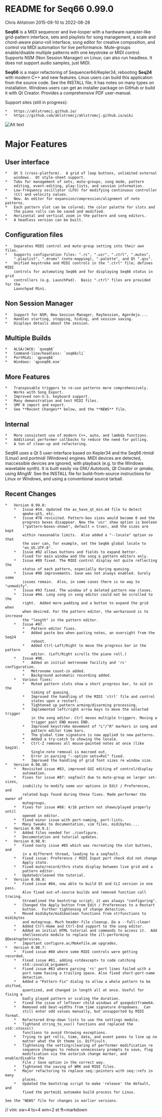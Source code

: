 # README for Seq66 0.99.0

Chris Ahlstrom
2015-09-10 to 2022-08-28

__Seq66__ is a MIDI sequencer and live-looper with a hardware-sampler-like
grid-pattern interface, sets and playlists for song management, a scale and
chord-aware piano-roll interface, song editor for creative composition, and
control via MIDI automation for live performance.  Mute-groups enable/disable
multiple patterns with one keystroke or MIDI control. Supports NSM (Non Session
Manager) on Linux; can also run headless.  It does not support audio samples,
just MIDI.

__Seq66__ is a major refactoring of Sequencer64/Kepler34, rebooting __Seq24__
with modern C++ and new features.  Linux users can build this application from
the source code.  See the INSTALL file; it has notes on many types on
installation.  Windows users can get an installer package on GitHub or build it
with Qt Creator.  Provides a comprehensive PDF user-manual.

Support sites (still in progress):

    *   https://ahlstromcj.github.io/
    *   https://github.com/ahlstromcj/ahlstromcj.github.io/wiki

![Alt text](doc/latex/images/main-window/main-windows.png?raw=true "Seq66")

# Major Features

##  User interface

    *   Qt 5 (cross-platform).  A grid of loop buttons, unlimited external
        windows.  Qt style-sheet support.
    *   Tabs for management of sets, mute-groups, song mode, pattern
        editing, event-editing, play-lists, and session information.
    *   Low-frequency oscillator (LFO) for modifying continuous controller
        (CC) and velocity values.
    *   New. An editor for expansion/compression/alignment of note patterns.
    *   Each pattern slot can be colored; the color palette for slots and
        the piano rolls can be saved and modified.
    *   Horizontal and vertical zoom in the pattern and song editors.
    *   A headless version can be built.

##  Configuration files

    *   Separates MIDI control and mute-group setting into their own files.
    *   Supports configuration files: ".rc", ".usr", ".ctrl", ".mutes",
        ".playlist", ".drums" (note-mapping), ".palette", and Qt ".qss".
    *   Unified keystroke and MIDI controls in the ".ctrl" file; defines MIDI
        controls for automating Seq66 and for displaying Seq66 status in grid
        controllers (e.g. LaunchPad).  Basic ".ctrl" files are provided for the
        Launchpad Mini.

##  Non Session Manager

    *   Support for NSM, New Session Manager, RaySession, Agordejo....
    *   Handles starting, stopping, hiding, and session saving.
    *   Displays details about the session.

##  Multiple Builds

    *   ALSA/JACK: `qseq66`
    *   Command-line/headless: `seq66cli`
    *   PortMidi: `qpseq66`
    *   Windows: `qpseq66.exe`

##  More Features

    *   Transposable triggers to re-use patterns more comprehensively.
        Works with Song Export.
    *   Improved non-U.S. keyboard support.
    *   Many demonstration and test MIDI files.
    *   SMF 0 import and export.
    *   See **Recent Changes** below, and the **NEWS** file.

##  Internal

    *   More consistent use of modern C++, auto, and lambda functions.
    *   Additional performer callbacks to reduce the need for polling.
    *   A ton of clean-up and refactoring.

Seq66 uses a Qt 5 user-interface based on Kepler34 and the Seq66 *rtmidi*
(Linux) and *portmidi* (Windows) engines.  MIDI devices are detected,
inaccessible devices are ignored, with playback (e.g. to the Windows wavetable
synth). It is built easily via *GNU Autotools*, *Qt Creator* or *qmake*, using
*MingW*.  See the INSTALL file for build-from-source instructions for Linux or
Windows, and using a conventional source tarball.

## Recent Changes

    *   Version 0.99.0:
        *   Issue #54. Updated the ax_have_qt_min.m4 file to detect
            qmake-qt5, etc.
        *   Issue #78 revisited. Pattern-box sizes would become 0 and the
            progress boxes disappear. Now the 'usr' show option is boolean
            ("pattern-boxes-shown", default = true), and the sizes are kept
            within reasonable limits.  Also added a "--locale" option so that
            the user can, for example, set the Seq66 global locale to
            "en_US.UTF-8".
        *   Issue #82 allows buttons and fields to expand better.
            Fixed for main window and the song & pattern editors only.
        *   Issue #89 fixed. The MIDI control display not quite reflecting the
            status of each pattern, especially during queuing.
        *   Issue #90 improvements. Save was not always enabled. Surely some
            issues remain.  Also, in some cases there is no way to "unmodify".
        *   Issue #93 fixed. The window of a deleted pattern now closes.
        *   Issue #94. Long song in song editor could not be scrolled to the
            right.  Added more padding and a button to expand the grid when
            when desired. For the pattern editor, the workaround is to increase
            the "length" in the pattern editor.
        *   Issue #97.
            *   Pattern editor fixes.
            *   Added paste box when pasting notes, an oversight from the Seq24
                reboot.
            *   Added Ctrl-Left/Right to move the progress bar in the pattern
                editor. (Left/Right scrolls the piano roll.)
        *   Issue #98.
            *   Added an initial metronome facility and 'rc' configuration.
            *   Metronome count-in added.
            *   Background automatic recording added.
        *   Various fixes:
            *   Muted pattern slots show a short progress bar, to aid in the
                timing of queuing.
            *   Improved the handling of the MIDI 'ctrl' file and control
                states upon a restart.
            *   Tightened up pattern arming/disarming processing.
            *   Implemented left/right arrow keys to move the selected trigger
                in the song editor. Ctrl moves multiple triggers. Moving a
                trigger past END moves END.
            *   Improved keystroke movement of "L"/"R" markers in song and
                pattern editor time bars.
            *   The global time signature is now applied to new patterns.
            *   Added a try-catch to showing the locale.
            *   Ctrl-Z removes all mouse-painted notes at once (like Seq24).
                Single-note removal is macroed out.
            *   Error in parsing "--option sets=RxC" fixed.
            *   Improved the handling of grid font sizes re window size.
    *   Version 0.98.10:
        *   Revisited issue #83, improved GUI editing of control/display
            automation.
        *   Fixes for issue #87: segfault due to mute-group on larger set-sizes,
            inability to modify some usr options in Edit / Preferences, and
            related bugs found during these fixes. Made performer the owner of
            mutegroups.
        *   Fixes for issue #88: 4/16 pattern not shown/played properly until
            opened in editor.
        *   Fixed minor issue with port-naming, port-lists.
        *   Many tweaks to documentation, vim files, midibytes....
    *   Version 0.98.9.1:
        *   Added files needed for ./configure.
        *   Documentation and tutorial updates.
    *   Version 0.98.9:
        *   Fixed nasty issue #85 which was recreating the slot buttons, and
            in a different thread, leading to a seqfault.
        *   Fixed issue: Preference / MIDI Input port check did not change
            Apply state.
        *   Fixed mute/record/thru state display between live grid and a
            pattern editor.
        *   Updated/cleaned the tutorial.
    *   Version 0.98.8:
        *   Fixed issue #84, now able to build Qt and CLI version in one pass.
            Also fixed out-of-source builds and removed function call tracing.
            Streamlined the bootstrap script; it was always "configuring".
        *   Changed the Apply button from Edit / Preferences to a Restart
            button.  Further tightening of change detection.
        *   Moved midibyte/midiboolean functions from strfunctions to midibytes
            and mutegroup. Much header-file cleanup. Do a --full-clean!
        *   Added Ctrl-Home and Ctrl-End support to the song editor.
        *   Added an initial HTML tutorial and commands to access it.  Add
            shellexecute module to replace the ill-performing QDesktopServices.
        *   Important configure.ac/Makefile.am upgrades.
    *   Version 0.98.7:
        *   Fixed issue #80 where some MIDI controls were getting recorded.
        *   Fixed issue #81, adding <stdexcept> to code catching
            std::invalid_argument.
        *   Fixed issue #83 where parsing 'rc' port lines failed with a
            port name having a trailing space. Also fixed short-port-name
            detection.
        *   Added a "Pattern Fix" dialog to allow a whole pattern to be shifted,
            quantized, and changed in length all at once. Useful for fixing a
            badly played pattern or scaling the duration.
        *   Fixed the issue of leftover child windows of qseqeditframe64.
        *   Removed odd beat-widths from time signature dropdowns.  Can
            still enter odd values manually, but unsupported by MIDI format.
        *   Refactored drop-down lists to use the settings module.
        *   Tightend string_to_xxx() functions and replaced the std::stoxxx()
            functions to avoid throwing exceptions.
        *   Trying to get rolls, time, data, and event panes to line up no
            matter what the Qt theme is. Difficult.
        *   Tightening the setting/clearing of performer modification re
            sequence changes to reduce unnecessary prompts to save, flag
            modification via the asterisk change marker, and enable/disable the
            File / Save option in the correct way.
        *   Tightened the saving of WRK and MIDI files.
        *   Major refactoring to replace seq::pointers with seq::refs in many
            places.
        *   Updated the bootstrap script to make 'release' the default, and
            fixed the portmidi automake build process for Linux.

    See the "NEWS" file for changes in earlier versions.

// vim: sw=4 ts=4 wm=2 et ft=markdown
